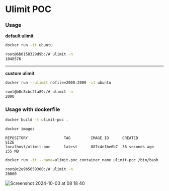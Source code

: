 # Ulimit POC

### Usage

__default ulimit__

```bash
docker run -it ubuntu
```

```bash
root@6b6158329d9b:/# ulimit -n
1048576
```

----

__custom ulimit__

```bash
docker run --ulimit nofile=2000:2000 -it ubuntu
```

```bash
root@b8c8cbc2fa89:/# ulimit -n
2000
```

### Usage with dockerfile

```bash
docker build -t ulimit-poc .
```

```bash
docker images
```

```
REPOSITORY                TAG         IMAGE ID      CREATED         SIZE
localhost/ulimit-poc      latest      887c4efbe6b7  36 seconds ago  155 MB
```

```bash
docker run -it --name=ulimit-poc_container_name ulimit-poc /bin/bash
```

```bash
root@c2e9b5659300:/# ulimit -n
20000
```

![Screenshot 2024-10-03 at 08 18 40](https://github.com/user-attachments/assets/769ed5bf-991c-48a6-b6ac-44c46e7a2175)

